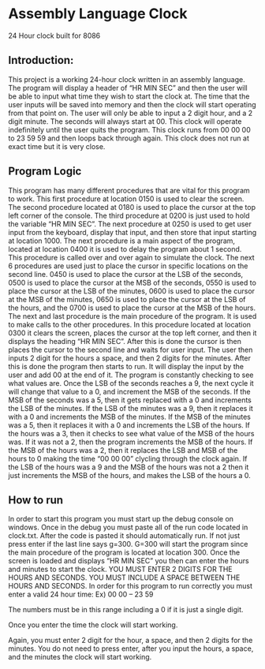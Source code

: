 # Assembly Language Clock
24 Hour clock built for 8086

## Introduction:

This project is a working 24-hour clock written in an assembly language. The program will display a header of “HR MIN SEC” and then the user will be able to input what time they wish to start the clock at. The time that the user inputs will be saved into memory and then the clock will start operating from that point on. The user will only be able to input a 2 digit hour, and a 2 digit minute. The seconds will always start at 00. This clock will operate indefinitely until the user quits the program. This clock runs from 00 00 00 to 23 59 59 and then loops back through again. This clock does not run at exact time but it is very close. 

## Program Logic 

This program has many different procedures that are vital for this program to work. This first procedure at location 0150 is used to clear the screen. The second procedure located at 0180 is used to place the cursor at the top left corner of the console. The third procedure at 0200 is just used to hold the variable “HR MIN SEC”. The next procedure at 0250 is used to get user input from the keyboard, display that input, and then store that input starting at location 1000. The next procedure is a main aspect of the program, located at location 0400 it is used to delay the program about 1 second. This procedure is called over and over again to simulate the clock. The next 6 procedures are used just to place the cursor in specific locations on the second line. 0450 is used to place the cursor at the LSB of the seconds, 0500 is used to place the cursor at the MSB of the seconds, 0550 is used to place the cursor at the LSB of the minutes, 0600 is used to place the cursor at the MSB of the minutes, 0650 is used to place the cursor at the LSB of the hours, and the 0700 is used to place the cursor at the MSB of the hours. The next and last procedure is the main procedure of the program. It is used to make calls to the other procedures. In this procedure located at location 0300 it clears the screen, places the cursor at the top left corner, and then it displays the heading “HR MIN SEC”. After this is done the cursor is then places the cursor to the second line and waits for user input. The user then inputs 2 digit for the hours a space, and then 2 digits for the minutes. After this is done the program then starts to run. It will display the input by the user and add 00 at the end of it. The program is constantly checking to see what values are. Once the LSB of the seconds reaches a 9, the next cycle it will change that value to a 0, and increment the MSB of the seconds. If the MSB of the seconds was a 5, then it gets replaced with a 0 and increments the LSB of the minutes. If the LSB of the minutes was a 9, then it replaces it with a 0 and increments the MSB of the minutes. If the MSB of the minutes was a 5, then it replaces it with a 0 and increments the LSB of the hours. If the hours was a 3, then it checks to see what value of the MSB of the hours was. If it was not a 2, then the program increments the MSB of the hours. If the MSB of the hours was a 2, then it replaces the LSB and MSB of the hours to 0 making the time “00 00 00” clycling through the clock again. If the LSB of the hours was a 9 and the MSB of the hours was not a 2 then it just increments the MSB of the hours, and makes the LSB of the hours a 0.

## How to run

In order to start this program you must start up the debug console on windows. Once in the debug you must paste all of the run code located in clock.txt. After the code is pasted it should automatically run. If not just press enter if the last line says g=300. G=300 will start the program since the main procedure of the program is located at location 300. Once the screen is loaded and displays “HR MIN SEC” you then can enter the hours and minutes to start the clock. YOU MUST ENTER 2 DIGITS FOR THE HOURS AND SECONDS. YOU MUST INCLUDE A SPACE BETWEEN THE HOURS AND SECONDS. In order for this program to run correctly you must enter a valid 24 hour time:
Ex)
00 00 – 23 59

The numbers must be in this range including a 0 if it is just a single digit.

Once you enter the time the clock will start working.

Again, you must enter 2 digit for the hour, a space, and then 2 digits for the minutes. You do not need to press enter, after you input the hours, a space, and the minutes the clock will start working.
